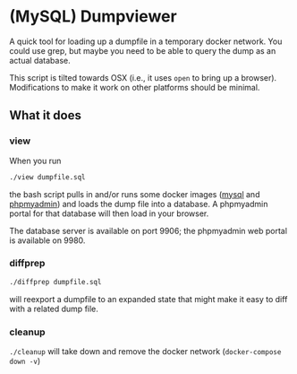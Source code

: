 # (MySQL) Dumpviewer

A quick tool for loading up a dumpfile in a temporary docker network.  You could use grep, but maybe you need to be able to query the dump as an actual database.

This script is tilted towards  OSX (i.e., it uses `open` to bring up a browser). Modifications to make it work on other platforms should be minimal.

## What it does

### view

When you run

```bash
./view dumpfile.sql
```

the bash script pulls in and/or runs some docker images ([mysql](https://hub.docker.com/_/mysql/) and [phpmyadmin](https://github.com/ahebrank/docker-phpmyadmin)) and loads the dump file into a database. A phpmyadmin portal for that database will then load in your browser.

The database server is available on port 9906; the phpmyadmin web portal is available on 9980.

### diffprep

```bash
./diffprep dumpfile.sql
```

will reexport a dumpfile to an expanded state that might make it easy to diff with a related dump file.

### cleanup

`./cleanup` will take down and remove the docker network (`docker-compose down -v`)